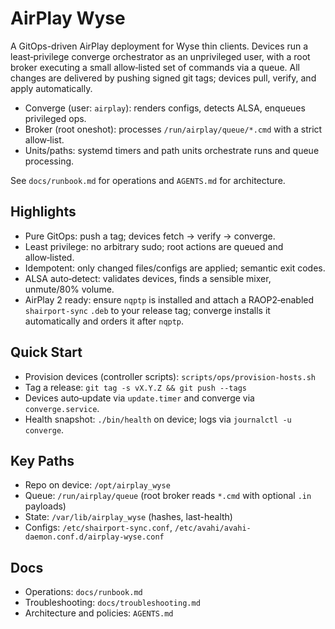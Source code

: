 # AirPlay Wyse

A GitOps-driven AirPlay deployment for Wyse thin clients. Devices run a least‑privilege converge orchestrator as an unprivileged user, with a root broker executing a small allow‑listed set of commands via a queue. All changes are delivered by pushing signed git tags; devices pull, verify, and apply automatically.

- Converge (user: `airplay`): renders configs, detects ALSA, enqueues privileged ops.
- Broker (root oneshot): processes `/run/airplay/queue/*.cmd` with a strict allow‑list.
- Units/paths: systemd timers and path units orchestrate runs and queue processing.

See `docs/runbook.md` for operations and `AGENTS.md` for architecture.

## Highlights
- Pure GitOps: push a tag; devices fetch → verify → converge.
- Least privilege: no arbitrary sudo; root actions are queued and allow‑listed.
- Idempotent: only changed files/configs are applied; semantic exit codes.
- ALSA auto‑detect: validates devices, finds a sensible mixer, unmute/80% volume.
- AirPlay 2 ready: ensure `nqptp` is installed and attach a RAOP2‑enabled `shairport-sync` `.deb` to your release tag; converge installs it automatically and orders it after `nqptp`.

## Quick Start
- Provision devices (controller scripts): `scripts/ops/provision-hosts.sh`
- Tag a release: `git tag -s vX.Y.Z && git push --tags`
- Devices auto‑update via `update.timer` and converge via `converge.service`.
- Health snapshot: `./bin/health` on device; logs via `journalctl -u converge`.

## Key Paths
- Repo on device: `/opt/airplay_wyse`
- Queue: `/run/airplay/queue` (root broker reads `*.cmd` with optional `.in` payloads)
- State: `/var/lib/airplay_wyse` (hashes, last-health)
- Configs: `/etc/shairport-sync.conf`, `/etc/avahi/avahi-daemon.conf.d/airplay-wyse.conf`

## Docs
- Operations: `docs/runbook.md`
- Troubleshooting: `docs/troubleshooting.md`
- Architecture and policies: `AGENTS.md`
